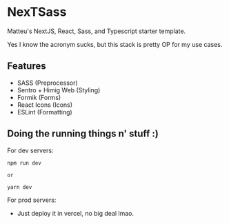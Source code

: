 # NexTSass
Matteu's NextJS, React, Sass, and Typescript starter template.

Yes I know the acronym sucks, but this stack is pretty OP for my use cases.

## Features
- SASS (Preprocessor)
- Sentro + Himig Web (Styling)
- Formik (Forms)
- React Icons (Icons)
- ESLint (Formatting)

## Doing the running things n' stuff :)
For dev servers:
```shell
npm run dev

or 

yarn dev
```

For prod servers:
- Just deploy it in vercel, no big deal lmao.